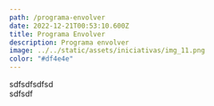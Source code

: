 ```yaml
---
path: /programa-envolver
date: 2022-12-21T00:53:10.600Z
title: Programa Envolver
description: Programa envolver
image: ../../static/assets/iniciativas/img_11.png
color: "#df4e4e"
---
```

s﻿dfsdfsdfsd\
s﻿dfsdf
